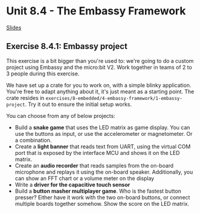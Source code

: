 # Unit 8.4 - The Embassy Framework

<a href="/slides/8_4-embassy-framework/" target="_blank">Slides</a>

## Exercise 8.4.1: Embassy project

This exercise is a bit bigger than you're used to: we're going to do a custom project using Embassy and the micro:bit V2. Work together in teams of 2 to 3 people during this exercise.

We have set up a crate for you to work on, with a simple blinky application. You're free to adapt anything about it, it's just meant as a starting point. The crate resides in `exercises/8-embedded/4-embassy-framework/1-embassy-project`. Try it out to ensure the initial setup works.

You can choose from any of below projects:

- Build a **snake game** that uses the LED matrix as game display. You can use the buttons as input, or use the accelerometer or magnetometer. Or a combination.
- Create a **light banner** that reads text from UART, using the virtual COM port that is exposed by the interface MCU and shows it on the LED matrix.
- Create an **audio recorder** that reads samples from the on-board microphone and replays it using the on-board speaker. Additionally, you can show an FFT chart or a volume meter on the display
- Write a **driver for the capacitive touch sensor**
- Build a **button masher multiplayer game**. Who is the fastest button presser? Either have it work with the two on-board buttons, or connect multiple boards together somehow. Show the score on the LED matrix.
